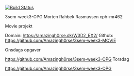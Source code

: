 
[![Build Status](https://travis-ci.com/Amazingh0rse/3sem-week3-MOVIE.svg?branch=master)](https://travis-ci.com/Amazingh0rse/3sem-week3-MOVIE)

3sem-week3-OPG
Morten Rahbek Rasmussen cph-mr462

Movie projekt

Domain: https://amazingh0rse.dk/W3D2_EX2/
Github: https://github.com/Amazingh0rse/3sem-week3-MOVIE

Onsdags opgaver

https://github.com/Amazingh0rse/3sem-week3-OPG
Torsdag

https://github.com/Amazingh0rse/3sem-week3-OPG
